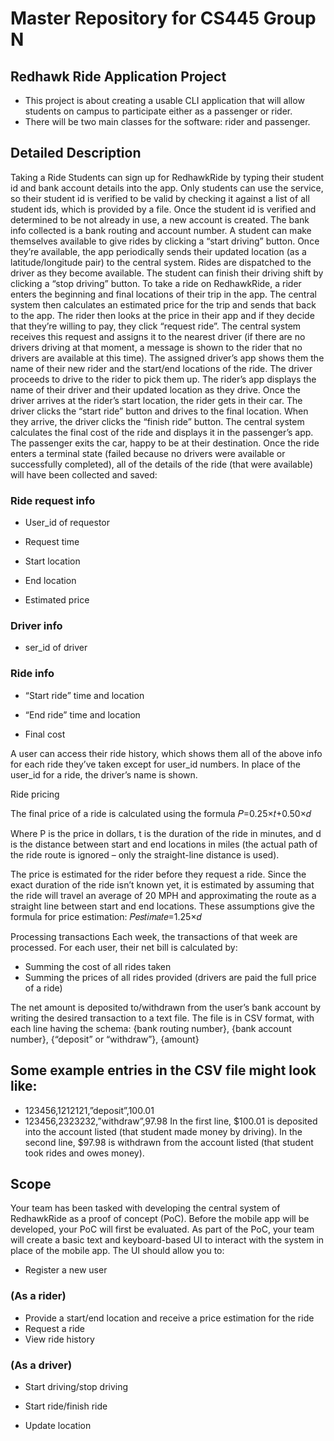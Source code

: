 # Master Repository for CS445 Group N
## Redhawk Ride Application Project
 - This project is about creating a usable CLI application
that will allow students on campus to participate either
as a passenger or rider.
 - There will be two main classes for the software: rider and
passenger.

## Detailed Description
Taking a Ride
Students can sign up for RedhawkRide by typing their student id and bank account details into the app.
Only students can use the service, so their student id is verified to be valid by checking it against a list of all student ids, which is provided by a file.
Once the student id is verified and determined to be not already in use, a new account is created. The bank info collected is a bank routing and account number.
A student can make themselves available to give rides by clicking a “start driving” button. Once they’re available, the app periodically sends their updated location (as a latitude/longitude pair) to the central system.
Rides are dispatched to the driver as they become available.
The student can finish their driving shift by clicking a “stop driving” button.
To take a ride on RedhawkRide, a rider enters the beginning and final locations of their trip in the app.
The central system then calculates an estimated price for the trip and sends that back to the app.
The rider then looks at the price in their app and if they decide that they’re willing to pay, they click “request ride”.
The central system receives this request and assigns it to the nearest driver (if there are no drivers driving at that moment,
a message is shown to the rider that no drivers are available at this time).
The assigned driver’s app shows them the name of their new rider and the start/end locations of the ride.
The driver proceeds to drive to the rider to pick them up. The rider’s app displays the name of their
driver and their updated location as they drive. Once the driver arrives at the rider’s start location, the rider gets in their car.
The driver clicks the “start ride” button and drives to the final location. When they arrive, the driver clicks the “finish ride” button.
The central system calculates the final cost of the ride and displays it in the passenger’s app. The passenger exits the car, happy to be at their destination.
Once the ride enters a terminal state (failed because no drivers were available or successfully completed),
all of the details of the ride (that were available) will have been collected and saved:

### Ride request info

- User_id of requestor

- Request time

- Start location

- End location

- Estimated price

### Driver info

- ser_id of driver

### Ride info

- “Start ride” time and location

- “End ride” time and location

- Final cost

A user can access their ride history, which shows them all of the above info for each ride they’ve taken except for user_id numbers.
In place of the user_id for a ride, the driver’s name is shown.

Ride pricing

The final price of a ride is calculated using the formula 𝑃=0.25×𝑡+0.50×𝑑

Where P is the price in dollars, t is the duration of the ride in minutes,
and d is the distance between start and end locations in miles (the actual path of the ride route is ignored – only the straight-line distance is used).

The price is estimated for the rider before they request a ride.
Since the exact duration of the ride isn’t known yet,
it is estimated by assuming that the ride will travel an average of 20 MPH and approximating the route as a straight line between start and end locations.
These assumptions give the formula for price estimation: 𝑃𝑒𝑠𝑡𝑖𝑚𝑎𝑡𝑒=1.25×𝑑

Processing transactions
Each week, the transactions of that week are processed. For each user, their net bill is calculated by:
- Summing the cost of all rides taken
- Summing the prices of all rides provided (drivers are paid the full price of a ride)

The net amount is deposited to/withdrawn from the user’s bank account by writing the desired transaction to a text file.
The file is in CSV format, with each line having the schema:
{bank routing number}, {bank account number}, {“deposit” or “withdraw”}, {amount}
## Some example entries in the CSV file might look like:
 - 123456,1212121,”deposit”,100.01
 - 123456,2323232,”withdraw”,97.98
In the first line, $100.01 is deposited into the account listed (that student made money by driving).
In the second line, $97.98 is withdrawn from the account listed (that student took rides and owes money).

## Scope
Your team has been tasked with developing the central system of RedhawkRide as a proof of concept (PoC).
Before the mobile app will be developed, your PoC will first be evaluated.
As part of the PoC, your team will create a basic text and keyboard-based UI to interact with the system in place of the mobile app. The UI should allow you to:
- Register a new user

### (As a rider)
- Provide a start/end location and receive a price estimation for the ride
- Request a ride
- View ride history

### (As a driver)
- Start driving/stop driving

- Start ride/finish ride

- Update location
